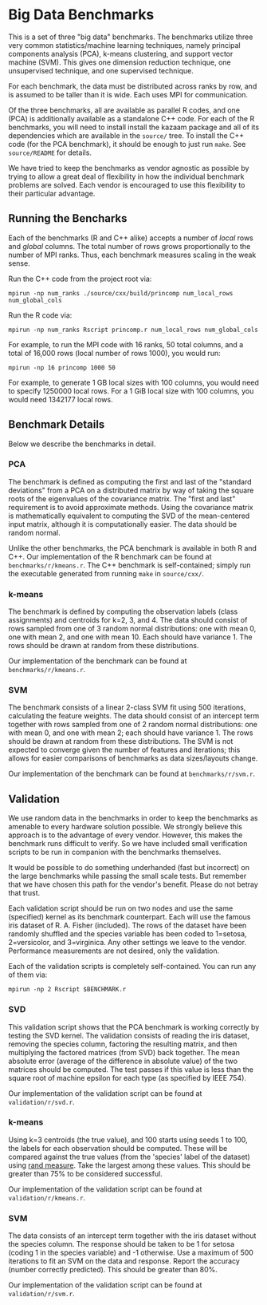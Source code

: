 # Big Data Benchmarks

This is a set of three "big data" benchmarks. The benchmarks utilize three very common statistics/machine learning techniques, namely principal components analysis (PCA), k-means clustering, and support vector machine (SVM). This gives one dimension reduction technique, one unsupervised technique, and one supervised technique.

For each benchmark, the data must be distributed across ranks by row, and is assumed to be taller than it is wide. Each uses MPI for communication.

Of the three benchmarks, all are available as parallel R codes, and one (PCA) is additionally available as a standalone C++ code. For each of the R benchmarks, you will need to install install the kazaam package and all of its dependencies which are available in the `source/` tree. To install the C++ code (for the PCA benchmark), it should be enough to just run `make`. See `source/README` for details.

We have tried to keep the benchmarks as vendor agnostic as possible by trying to allow a great deal of flexibility in how the individual benchmark problems are solved.  Each vendor is encouraged to use this flexibility to their particular advantage.



## Running the Bencharks

Each of the benchmarks (R and C++ alike) accepts a number of *local* rows and *global* columns. The total number of rows grows proportionally to the number of MPI ranks. Thus, each benchmark measures scaling in the weak sense.

Run the C++ code from the project root via:
```
mpirun -np num_ranks ./source/cxx/build/princomp num_local_rows num_global_cols
```
Run the R code via:
```
mpirun -np num_ranks Rscript princomp.r num_local_rows num_global_cols
```
For example, to run the MPI code with 16 ranks, 50 total columns, and a total of 16,000 rows (local number of rows 1000), you would run:
```
mpirun -np 16 princomp 1000 50
```

For example, to generate 1 GB local sizes with 100 columns, you would need to specify 1250000 local rows. For a 1 GiB local size with 100 columns, you would need 1342177 local rows.



## Benchmark Details

Below we describe the benchmarks in detail.

### PCA

The benchmark is defined as computing the first and last of the "standard deviations" from a PCA on a distributed matrix by way of taking the square roots of the eigenvalues of the covariance matrix. The "first and last" requirement is to avoid approximate methods. Using the covariance matrix is mathematically equivalent to computing the SVD of the mean-centered input matrix, although it is computationally easier. The data should be random normal.

Unlike the other benchmarks, the PCA benchmark is available in both R and C++. Our implementation of the R benchmark can be found at `benchmarks/r/kmeans.r`. The C++ benchmark is self-contained; simply run the executable generated from running `make` in `source/cxx/`.

### k-means

The benchmark is defined by computing the observation labels (class assignments) and centroids for k=2, 3, and 4. The data should consist of rows sampled from one of 3 random normal distributions: one with mean 0, one with mean 2, and one with mean 10. Each should have variance 1. The rows should be drawn at random from these distributions.

Our implementation of the benchmark can be found at `benchmarks/r/kmeans.r`.

### SVM

The benchmark consists of a linear 2-class SVM fit using 500 iterations, calculating the feature weights. The data should consist of an intercept term together with rows sampled from one of 2 random normal distributions: one with mean 0, and one with mean 2; each should have variance 1. The rows should be drawn at random from these distributions.  The SVM is not expected to converge given the number of features and iterations; this allows for easier comparisons of benchmarks as data sizes/layouts change.

Our implementation of the benchmark can be found at `benchmarks/r/svm.r`.



## Validation

We use random data in the benchmarks in order to keep the benchmarks as amenable to every hardware solution possible.  We strongly believe this approach is to the advantage of every vendor.  However, this makes the benchmark runs difficult to verify.  So we have included small verification scripts to be run in companion with the benchmarks themselves.  

It would be possible to do something underhanded (fast but incorrect) on the large benchmarks while passing the small scale tests.  But remember that we have chosen this path for the vendor's benefit.  Please do not betray that trust.

Each validation script should be run on two nodes and use the same (specified) kernel as its benchmark counterpart.  Each will use the famous iris dataset of R. A. Fisher (included).  The rows of the dataset have been randomly shuffled and the species variable has been coded to 1=setosa, 2=versicolor, and 3=virginica.  Any other settings we leave to the vendor.  Performance measurements are not desired, only the validation.

Each of the validation scripts is completely self-contained.  You can run any of them via:

```
mpirun -np 2 Rscript $BENCHMARK.r
```

### SVD

This validation script shows that the PCA benchmark is working correctly by testing the SVD kernel.  The validation consists of reading the iris dataset, removing the species column, factoring the resulting matrix, and then multiplying the factored matrices (from SVD) back together.  The mean absolute error (average of the difference in absolute value) of the two matrices should be computed.  The test passes if this value is less than the square root of machine epsilon for each type (as specified by IEEE 754).

Our implementation of the validation script can be found at `validation/r/svd.r`.

### k-means

Using k=3 centroids (the true value), and 100 starts using seeds 1 to 100, the labels for each observation should be computed.  These will be compared against the true values (from the 'species' label of the dataset) using [rand measure](https://en.wikipedia.org/wiki/Rand_index).  Take the largest among these values.  This should be greater than 75% to be considered successful.

Our implementation of the validation script can be found at `validation/r/kmeans.r`.

### SVM

The data consists of an intercept term together with the iris dataset without the species column.  The response should be taken to be 1 for setosa (coding 1 in the species variable) and -1 otherwise.  Use a maximum of 500 iterations to fit an SVM on the data and response.  Report the accuracy (number correctly predicted).  This should be greater than 80%.

Our implementation of the validation script can be found at `validation/r/svm.r`.
